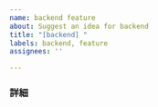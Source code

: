 ```yaml
---
name: backend feature
about: Suggest an idea for backend
title: "[backend] "
labels: backend, feature
assignees: ''

---
```


### 詳細
